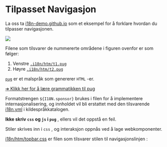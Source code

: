 # Tilpasset Navigasjon

La oss ta [i18n-demo.github.io](//i18n-demo.github.io) som et eksempel for å forklare hvordan du tilpasser navigasjonen.

![](https://p.3ti.site/1731036697.avif)

Filene som tilsvarer de nummererte områdene i figuren ovenfor er som følger:

1. Venstre [`.i18n/htm/t1.pug`](https://github.com/i18n-site/demo.i18n.site/blob/main/.i18n/htm/t1.pug)
2. Høyre [`.i18n/htm/t2.pug`](https://github.com/i18n-site/demo.i18n.site/blob/main/.i18n/htm/t2.pug)

[`pug`](https://pugjs.org) er et malspråk som genererer `HTML` -er.

[➔ Klikk her for å lære grammatikken til pug](https://pugjs.org)

Formatstrengen `${I18N.sponsor}` brukes i filen for å implementere internasjonalisering, og innholdet vil bli erstattet med den tilsvarende [i18n.yml](https://github.com/i18n-site/demo.i18n.site/blob/main/en/i18n.yml) i kildespråkkatalogen.

**Ikke skriv `css` og `js` i `pug`** , ellers vil det oppstå en feil.

Stiler skrives inn i `css` , og interaksjon oppnås ved å lage webkomponenter.

[i18n/htm/topbar.css](https://github.com/i18n-site/demo.i18n.site/blob/main/.i18n/htm/topbar.css) er filen som tilsvarer stilen til navigasjonslinjen :